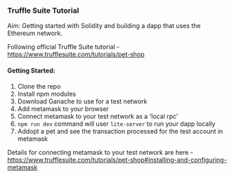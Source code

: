 ### Truffle Suite Tutorial

Aim: Getting started with Solidity and building a dapp that uses the Ethereum network. 

Following official Truffle Suite tutorial - https://www.trufflesuite.com/tutorials/pet-shop

#### Getting Started:
1. Clone the repo
2. Install npm modules
3. Download Ganache to use for a test network
4. Add metamask to your browser
5. Connect metamask to your test network as a 'local rpc'
6. `npm run dev` command will user `lite-server` to run your dapp locally
7. Addopt a pet and see the transaction processed for the test account in metamask

Details for connecting metamask to your test network are here - https://www.trufflesuite.com/tutorials/pet-shop#installing-and-configuring-metamask